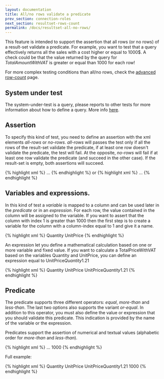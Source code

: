```yaml
---
layout: documentation
title: All/no rows validate a predicate
prev_section: connection-roles
next_section: resultset-rows-count
permalink: /docs/resultset-all-no-rows/
---
```

This feature is intended to support the assertion that all rows (or no rows) of a result-set validate a predicate. For example, you want to test that a query effectively returns all the sales with a cost higher or equal to 1000$. A check could be that the value returned by the query for *TotalAmountWithVAT* is greater or equal than 1000 for each row!

For more complex testing conditions than all/no rows, check the [advanced row-count](../resultset-rows-count-advanced/) page.

## System under test

The system-under-test is a query, please reports to other tests for more information about how to define a query. More info [here](/docs/compare-equivalence-resultsets).

## Assertion

To specify this kind of test, you need to define an assertion with the xml elements *all-rows* or *no-rows*. *all-rows* will passes the test only if all the rows of the result-set validate the predicate, if at least one row doesn't validate the predicate, the test will fail. At the opposite, *no-rows* will fail if at least one row validate the predicate (and succeed in the other case). If the result-set is empty, both assertions will succeed.

{% highlight xml %}
<assertion>
    <all-rows>
        ...
    </all-rows>
</assertion>
{% endhighlight %}
or
{% highlight xml %}
<assertion>
    <no-rows>
        ...
    </no-rows>
</assertion>
{% endhighlight %}

## Variables and expressions.

In this kind of test a *variable* is mapped to a column and can be used later in the *predicate* or in an *expression*. For each row, the value contained in the column will be assigned to the variable. If you want to assert that the column with index 1 is greater than 1000 then the first step is to create a variable for the column with a column-index equal to 1 and give it a name.

{% highlight xml %}
<assertion>
    <all-rows>
        <variable column-index="1">Quantity</variable>
        <variable column-index="2">UnitPrice</variable>
    </all-rows>
</assertion>
{% endhighlight %}

An expression let you define a mathematical calculation based on one or more variable and fixed value. If you want to calculate a TotalPriceWithVAT based on the variables Quantity and UnitPrice, you can define an expression equal to UnitPrice*Quantity*1.21

{% highlight xml %}
<assertion>
    <all-rows>
        <variable column-index="1">Quantity</variable>
        <variable column-index="2">UnitPrice</variable>
        <expression name="TotalPriceWithVAT">UnitPrice*Quantity*1.21</variable>
    </all-rows>
</assertion>
{% endhighlight %}

## Predicate

The predicate supports three different operators: *equal*, *more-than* and *less-than*. The last two options also supports the variant *or-equal*. In addition to this operator, you must also define the value or expression that you should validate this predicate. This indication is provided by the name of the variable or the expression.

Predicates support the assertion of numerical and textual values (alphabetic order for *more-than* and *less-than*).

{% highlight xml %}
<assertion>
    <all-rows>
        ...
        <predicate name="TotalPriceWithVAT">
           <more-than or-equal="true">1000<less-than>
        <predicate>
    </all-rows>
</assertion>
{% endhighlight %}

Full example:

{% highlight xml %}
<assertion>
    <all-rows>
        <variable column-index="1">Quantity</variable>
        <variable column-index="2">UnitPrice</variable>
        <expression name="TotalPriceWithVAT">UnitPrice*Quantity*1.21</variable>
        <predicate name="TotalPriceWithVAT">
           <more-than or-equal="true">1000<less-than>
        <predicate>
    </all-rows>
</assertion>
{% endhighlight %}
